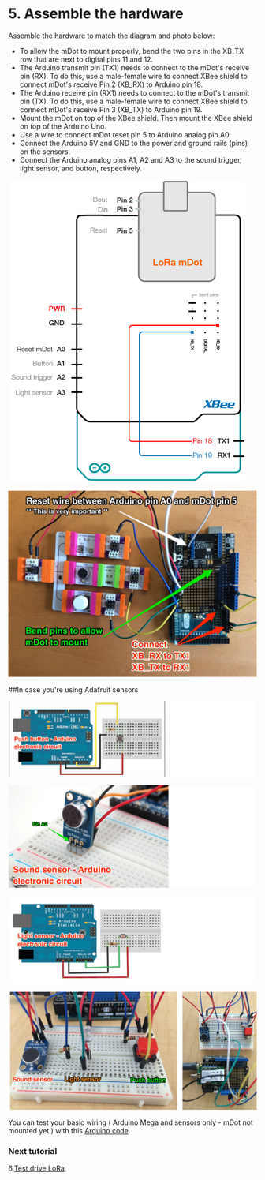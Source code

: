 # 5. Assemble the hardware 

Assemble the hardware to match the diagram and photo below:

* To allow the mDot to mount properly, bend the two pins in the XB_TX row that are next to digital pins 11 and 12.    
* The Arduino transmit pin (TX1) needs to connect to the mDot's receive pin (RX). To do this, use a male-female wire to connect XBee shield to connect mDot's receive Pin 2 (XB_RX) to Arduino pin 18. 
* The Arduino receive pin (RX1) needs to connect to the mDot's transmit pin (TX). To do this, use a male-female wire to connect XBee shield to connect mDot's receive Pin 3 (XB_TX) to Arduino pin 19.
* Mount the mDot on top of the XBee shield. Then mount the XBee shield on top of the Arduino Uno.  
* Use a wire to connect mDot reset pin 5 to Arduino analog pin A0.  
* Connect the Arduino 5V and GND to the power and ground rails (pins) on the sensors.   
* Connect the Arduino analog pins A1, A2 and A3 to the sound trigger, light sensor, and button, respectively. 

![](arduino_pinout_img4.png)  
  
![](LittleBits_Sensors_LoRa.png)    
    
##In case you're using Adafruit sensors  
 
 ![](adafruit_img1.png)  
 
 ![](adafruit_img2.png)   
 
 ![](adafruit_img3.png)  
 
 ![](adafruit_img4.png)

You can test your basic wiring ( Arduino Mega and sensors only - mDot not mounted yet ) with this [Arduino code](adafruit_wiring_test.ino).  

### Next tutorial
6.[Test drive LoRa](6_TestLoRa.md) 
